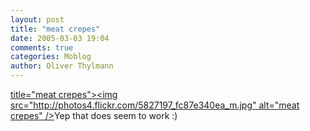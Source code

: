 ```yaml
---
layout: post
title: "meat crepes"
date: 2005-03-03 19:04
comments: true
categories: Moblog
author: Oliver Thylmann
---
```



[ title=&quot;meat crepes&quot;&gt;&lt;img src=&quot;http://photos4.flickr.com/5827197_fc87e340ea_m.jpg&quot; alt=&quot;meat crepes&quot; /&gt;](http://www.flickr.com/photos/oliver/5827197/)Yep that does seem to work :)


